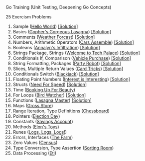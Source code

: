 Go Training  (Unit Testing, Deepening Go Concepts)

25 Exercism Problems

1. Sample ([Hello World](https://exercism.org/tracks/go/exercises/hello-world)) [[Solution]](https://github.com/tdfrago/go-training/blob/master/exercism/hello-world/hello_world.go)
2. Basics ([Gopher's Gorgeous Lasagna](https://exercism.org/tracks/go/exercises/lasagna)) [[Solution]](https://github.com/tdfrago/go-training/blob/master/exercism/lasagna/lasagna.go)
3. Comments ([Weather Forcast](https://exercism.org/tracks/go/exercises/weather-forecast)) [[Solution]](https://github.com/tdfrago/go-training/blob/master/exercism/weather-forecast/weather_forecast.go)
4. Numbers, Arithmetic Operators ([Cars Assemble](https://exercism.org/tracks/go/exercises/cars-assemble)) [[Solution]](https://github.com/tdfrago/go-training/blob/master/exercism/cars-assemble/cars_assemble.go)
5. Booleans ([Annalyn's Infiltration](https://exercism.org/tracks/go/exercises/annalyns-infiltration)) [[Solution]](https://github.com/tdfrago/go-training/blob/master/exercism/annalyns-infiltration/annalyns_infiltration.go)
6. Strings Package, Strings ([Welcome to Tech Palace](https://exercism.org/tracks/go/exercises/welcome-to-tech-palace)) [[Solution]](https://github.com/tdfrago/go-training/blob/master/exercism/welcome-to-tech-palace/welcome_to_tech_palace.go)
7. Conditionals If, Comparison ([Vehicle Purchase](https://exercism.org/tracks/go/exercises/vehicle-purchase)) [[Solution]](https://github.com/tdfrago/go-training/blob/master/exercism/vehicle-purchase/vehicle_purchase.go)
8. String Formatting, Packages ([Party Robot](https://exercism.org/tracks/go/exercises/party-robot)) [[Solution]](https://github.com/tdfrago/go-training/blob/master/exercism/party-robot/party_robot.go)
9. Slices, Multiple Return Values ([Card Tricks](https://exercism.org/tracks/go/exercises/card-tricks)) [[Solution]](https://github.com/tdfrago/go-training/blob/master/exercism/card-tricks/card_tricks.go)
10. Conditionals Switch ([Blackjack](https://exercism.org/tracks/go/exercises/blackjack)) [[Solution]](https://github.com/tdfrago/go-training/blob/master/exercism/blackjack/blackjack.go)
11. Floating Point Numbers ([Interest is Interesting](https://exercism.org/tracks/go/exercises/interest-is-interesting)) [[Solution]](https://github.com/tdfrago/go-training/blob/master/exercism/interest-is-interesting/interest_is_interesting.go)
12. Structs ([Need For Speed](https://exercism.org/tracks/go/exercises/need-for-speed)) [[Solution]](https://github.com/tdfrago/go-training/blob/master/exercism/need-for-speed/need_for_speed.go)
13. Time ([Booking Up For Beauty](https://exercism.org/tracks/go/exercises/booking-up-for-beauty))
14. For Loops ([Bird Watcher](https://exercism.org/tracks/go/exercises/bird-watcher)) [[Solution]](https://github.com/tdfrago/go-training/blob/master/exercism/bird-watcher/bird_watcher.go)
15. Functions ([Lasagna Master](https://exercism.org/tracks/go/exercises/lasagna-master)) [[Solution]](https://github.com/tdfrago/go-training/blob/master/exercism/lasagna-master/lasagna_master.go)
16. Maps ([Gross Store](https://exercism.org/tracks/go/exercises/gross-store))
17. Range Iteration, Type Definitions ([Chessboard](https://exercism.org/tracks/go/exercises/chessboard))
18. Pointers ([Election Day](https://exercism.org/tracks/go/exercises/election-day))
19. Constants ([Savings Account](https://exercism.org/tracks/go/exercises/savings-account))
20. Methods ([Elon's Toys](https://exercism.org/tracks/go/exercises/elons-toys))
21. Runes ([Logs, Logs, Logs!](https://exercism.org/tracks/go/exercises/logs-logs-logs))
22. Errors, Interfaces ([The Farm](https://exercism.org/tracks/go/exercises/the-farm))
23. Zero Values ([Census](https://exercism.org/tracks/go/exercises/census))
24. Type Conversion, Type Assertion ([Sorting Room](https://exercism.org/tracks/go/exercises/sorting-room))
25. Data Processing ([Etl](https://exercism.org/tracks/go/exercises/etl))

